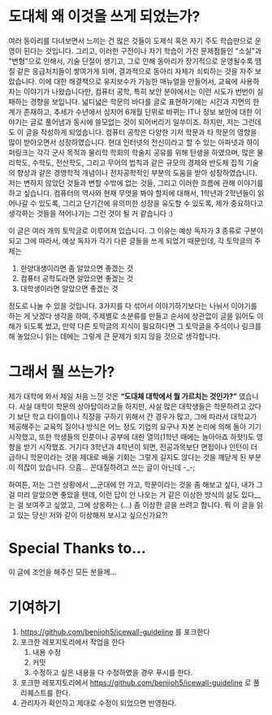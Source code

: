 # 도대체 왜 이것을 쓰게 되었는가?

여러 동아리를 다녀보면서 느끼는 건 많은 것들이 도제식 혹은 자기 주도 학습만으로 운영이 된다는 것입니다. 그리고, 이러한 구전이나 자기 학습이 가진 문제점들인 "소실"과 "변형"으로 인해서, 기술 단절이 생기고, 그로 인해 동아리가 장기적으로 운영될수록 땜질 같은 응급처치들이 쌓여가게 되며, 결과적으로 동아리 자체가 쇠퇴하는 것을 자주 보았습니다. 이에 대한 해결책으로 유지보수가 가능한 매뉴얼을 만들어서, 교육에 사용하자는 이야기가 나왔습니다만, 컴퓨터 공학, 특히 보안 분야에서는 이런 시도가 번번이 실패하는 경향을 보입니다. 넓디넓은 학문의 바다를 글로 표현하기에는 시간과 지면의 한계가 존재하고, 추세가 수년에서 심지어 6개월 단위로 바뀌는 IT나 정보 보안에 대한 이야기는 글로 풀어냄과 동시에 쓸모없는 것이 되어버리기 일쑤이죠. 하지만, 저는 그런데도 이 글을 작성하게 되었습니다. 컴퓨터 공학은 다양한 기저 학문과 타 학문의 영향을 많이 받아오면서 성장하였습니다. 현대 인터넷의 전신이라고 할 수 있는 아파넷과 하이퍼링크는 각각 군사 목적과 물리학 학회의 학술지 공유를 위해 탄생을 하였으며, 많은 물리학도, 수학도, 전산학도, 그리고 무어의 법칙과 같은 규모의 경제와 반도체 집적 기술의 향상과 같은 경영학적 개념이나 전자공학적인 부분의 도움을 받아 성장하였습니다. 저는 변하지 않았던 것들과 변할 수밖에 없는 것들, 그리고 이러한 흐름에 관해 이야기를 하고 싶습니다. 컴퓨터의 역사와 현재 무엇을 봐야 할지에 대해서, 1학년과 2학년들이 읽어나갈 수 있도록, 그리고 단기간에 유의미한 성장을 유도할 수 있도록, 제가 중요하다고 생각하는 것들을 적어나가는 그런 것이 될 거 같습니다 :)

이 글은 여러 개의 토막글로 이루어져 있습니다. 그 이유는 예상 독자가 3 종류로 구분이 되고 그에 따라서, 예상 독자가 각기 다른 글들을 쓰게 되었기 때문인데, 각 토막글의 주제는

1. 한양대생이라면 좀 알았으면 좋겠는 것
2. 컴퓨터 공학도라면 알았으면 좋겠는 것
3. 대학생이라면 알았으면 좋겠는 것

정도로 나눌 수 있을 것입니다. 3가지를 다 섞어서 이야기하기보다는 나눠서 이야기를 하는 게 낫겠다 생각을 하여, 주제별로 소분류를 만들고 순서에 상관없이 글을 읽어도 이해가 되도록 썼고, 만약 다른 토막글의 지식이 필요하다면 그 토막글을 주석이나 링크를 해 놓았으니 읽는 데에는 그렇게 큰 문제가 되지 않을 것으로 생각합니다.

# 그래서 뭘 쓰는가?

제가 대학에 와서 제일 처음 느낀 것은 __“도대체 대학에서 뭘 가르치는 것인가?”__ 였습니다. 사실 대학이 학문의 상아탑이라고들 하지만, 사실 많은 대학생들은 학문하려고 갔다기 보단 학교 타이틀이나 직장을 구하기 위해서 간 경우가 많고, 그에 따라서 대학교가 제공해주는 교육의 질이나 방식은 어느 정도 기업의 요구나 자본 논리에 의해 돌아 기기 시작했고, 또한 학생들의 인풋이나 공부에 대한 열의(1학년 때에는 놀아아죠 하핫!)도 영향을 받기 시작했죠. 거기다 3학년과 4학년이 되면, 전공과목보단 면접이나 인턴이 더 급하니 학문이라는 것을 제대로 배울 기회는 그렇게 길지도 않다는 것을 깨닫게 된 부분이 적잖이 있습니다. 으흠… 꼰대질하려고 쓰는 글이 아닌데 -_-;

하여튼, 저는 그런 상황에서 __군대에 안 가고, 학문이라는 것을 좀 해보고 싶다, 내가 그걸 미리 알았으면 좋았을 텐데, 이런 답이 안 나오는 거 같은 이상한 방식의 삶도 있다__는 걸 보여주고 싶었고, 그에 상응하는 (…) 좀 이상한 글을 쓰려고 합니다. 뭐 이 글을 읽고 있는 당신! 저와 같이 이상해져 보시고 싶으신가요?!

# Special Thanks to...

이 글에 조언을 해주신 모든 분들께...

# 기여하기

1. https://github.com/benjioh5/icewall-guideline 를 포크한다
2. 포크한 레포지토리에서 작업을 한다
   1. 내용 수정
   2. 커밋
   3. 수정하고 싶은 내용을 다 수정하였을 경우 푸시를 한다. 
3. 포크한 레포지토리에서 https://github.com/benjioh5/icewall-guideline 로 풀리퀘스트를 한다.
4. 관리자가 확인하고 제대로 수정이 되었으면 반영한다.